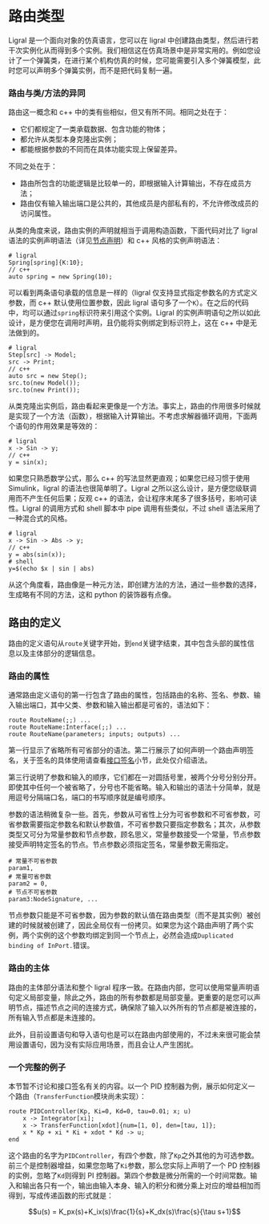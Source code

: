 <!-- Copyright (C) 2019-2020 Junruoyu Zheng. Home page: https://junruoyu-zheng.gitee.io/ligral

     Distributed under MIT license.
     See file LICENSE for detail or copy at https://opensource.org/licenses/MIT
-->

# 路由类型

Ligral 是一个面向对象的仿真语言，您可以在 ligral 中创建路由类型，然后进行若干次实例化从而得到多个实例。我们相信这在仿真场景中是非常实用的。例如您设计了一个弹簧类，在进行某个机构仿真的时候，您可能需要引入多个弹簧模型，此时您可以声明多个弹簧实例，而不是把代码复制一遍。

### 路由与类/方法的异同

路由这一概念和 c++ 中的类有些相似，但又有所不同。相同之处在于：

- 它们都规定了一类承载数据、包含功能的物体；
- 都允许从类型本身克隆出实例；
- 都能根据参数的不同而在具体功能实现上保留差异。

不同之处在于：

- 路由所包含的功能逻辑是比较单一的，即根据输入计算输出，不存在成员方法；
- 路由仅有输入输出端口是公共的，其他成员是内部私有的，不允许修改成员的访问属性。

从类的角度来说，路由实例的声明就相当于调用构造函数，下面代码对比了 ligral 语法的实例声明语法（详见[节点声明](node)）和 c++ 风格的实例声明语法：

    # ligral
    Spring[spring]{K:10};
    // c++
    auto spring = new Spring(10);

可以看到两条语句承载的信息是一样的（ligral 仅支持显式指定参数名的方式定义参数，而 c++ 默认使用位置参数，因此 ligral 语句多了一个`K`）。在之后的代码中，均可以通过`spring`标识符来引用这个实例。Ligral 的实例声明语句之所以如此设计，是方便您在调用时声明，且仍能将实例绑定到标识符上，这在 c++ 中是无法做到的。

    # ligral
    Step[src] -> Model;
    src -> Print;
    // c++
    auto src = new Step();
    src.to(new Model());
    src.to(new Print());

从类克隆出实例后，路由看起来更像是一个方法。事实上，路由的作用很多时候就是实现了一个方法（函数），根据输入计算输出。不考虑求解器循环调用，下面两个语句的作用效果是等效的：

    # ligral
    x -> Sin -> y;
    // c++
    y = sin(x);

如果您只熟悉数学公式，那么 c++ 的写法显然更直观；如果您已经习惯于使用 Simulink，ligral 的语法也很简单明了。Ligral 之所以这么设计，是方便您级联调用而不产生任何后果；反观 c++ 的语法，会让程序末尾多了很多括号，影响可读性。Ligral 的调用方式和 shell 脚本中 pipe 调用有些类似，不过 shell 语法采用了一种混合式的风格。

    # ligral
    x -> Sin -> Abs -> y;
    // c++
    y = abs(sin(x));
    # shell
    y=$(echo $x | sin | abs)

从这个角度看，路由像是一种元方法，即创建方法的方法，通过一些参数的选择，生成略有不同的方法，这和 python 的装饰器有点像。

## 路由的定义

路由的定义语句从`route`关键字开始，到`end`关键字结束，其中包含头部的属性信息以及主体部分的逻辑信息。

### 路由的属性

通常路由定义语句的第一行包含了路由的属性，包括路由的名称、签名、参数、输入输出端口，其中父类、参数和输入输出都是可省的，语法如下：

    route RouteName(;;) ...
    route RouteName:Interface(;;) ...
    route RouteName(parameters; inputs; outputs) ...

第一行显示了省略所有可省部分的语法。第二行展示了如何声明一个路由声明签名，关于签名的具体使用请查看[接口签名](signature)小节，此处仅介绍语法。

第三行说明了参数和输入的顺序，它们都在一对圆括号里，被两个分号分别分开。即使其中任何一个被省略了，分号也不能省略。输入和输出的语法十分简单，就是用逗号分隔端口名，端口的书写顺序就是编号顺序。

参数的语法稍微复杂一些。首先，参数从可省性上分为可省参数和不可省参数，可省参数需要指定参数名和默认参数值，不可省参数只要指定参数名；其次，从参数类型又可分为常量参数和节点参数，顾名思义，常量参数接受一个常量，节点参数接受声明特定签名的节点。节点参数必须指定签名，常量参数无需指定。

    # 常量不可省参数
    param1,
    # 常量可省参数
    param2 = 0,
    # 节点不可省参数
    param3:NodeSignature, ...

节点参数只能是不可省参数，因为参数的默认值在路由类型（而不是其实例）被创建的时候就被创建了，因此全局仅有一份拷贝。如果您为这个路由声明了两个实例，两个实例的这个参数均绑定到同一个节点上，必然会造成`Duplicated binding of InPort.`错误。

### 路由的主体

路由的主体部分语法和整个 ligral 程序一致。在路由内部，您可以使用常量声明语句定义局部变量，除此之外，路由的所有参数都是局部变量。更重要的是您可以声明节点，描述节点之间的连接方式，确保除了输入以外所有的节点都是被连接的，所有输入节点都是未连接的。

此外，目前设置语句和导入语句也是可以在路由内部使用的，不过未来很可能会禁用设置语句，因为没有实际应用场景，而且会让人产生困扰。

### 一个完整的例子

本节暂不讨论和接口签名有关的内容。以一个 PID 控制器为例，展示如何定义一个路由（`TransferFunction`模块尚未实现）：

    route PIDController(Kp, Ki=0, Kd=0, tau=0.01; x; u)
        x -> Integrator[xi];
        x -> TransferFunction[xdot]{num=[1, 0], den=[tau, 1]};
        x * Kp + xi * Ki + xdot * Kd -> u;
    end

这个路由的名字为`PIDController`，有四个参数，除了`Kp`之外其他的为可选参数。前三个是控制器增益，如果您忽略了`Ki`参数，那么您实际上声明了一个 PD 控制器的实例，忽略了`Kd`则得到 PI 控制器。第四个参数是微分所需的一个时间常数。输入和输出各只有一个，输出由输入本身、输入的积分和微分乘上对应的增益相加而得到，写成传递函数的形式就是：

```math
u(s) = K_px(s)+K_ix(s)\frac{1}{s}+K_dx(s)\frac{s}{\tau s+1}
```
